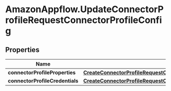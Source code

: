 # AmazonAppflow.UpdateConnectorProfileRequestConnectorProfileConfig

## Properties

Name | Type | Description | Notes
------------ | ------------- | ------------- | -------------
**connectorProfileProperties** | [**CreateConnectorProfileRequestConnectorProfileConfigConnectorProfileProperties**](CreateConnectorProfileRequestConnectorProfileConfigConnectorProfileProperties.md) |  | 
**connectorProfileCredentials** | [**CreateConnectorProfileRequestConnectorProfileConfigConnectorProfileCredentials**](CreateConnectorProfileRequestConnectorProfileConfigConnectorProfileCredentials.md) |  | [optional] 


